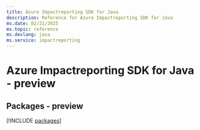 ```yaml
---
title: Azure Impactreporting SDK for Java
description: Reference for Azure Impactreporting SDK for Java
ms.date: 02/21/2025
ms.topic: reference
ms.devlang: java
ms.service: impactreporting
---
```

# Azure Impactreporting SDK for Java - preview
## Packages - preview
[!INCLUDE [packages](impactreporting-index.md)]